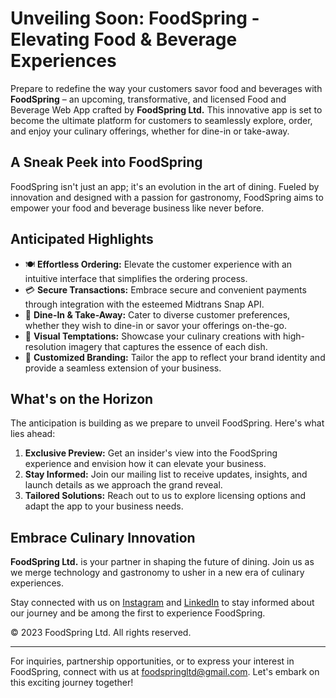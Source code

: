 # Unveiling Soon: FoodSpring - Elevating Food & Beverage Experiences

Prepare to redefine the way your customers savor food and beverages with **FoodSpring** – an upcoming, transformative, and licensed Food and Beverage Web App crafted by **FoodSpring Ltd.** This innovative app is set to become the ultimate platform for customers to seamlessly explore, order, and enjoy your culinary offerings, whether for dine-in or take-away.

## A Sneak Peek into FoodSpring

FoodSpring isn't just an app; it's an evolution in the art of dining. Fueled by innovation and designed with a passion for gastronomy, FoodSpring aims to empower your food and beverage business like never before.

## Anticipated Highlights

- 🍽️ **Effortless Ordering:** Elevate the customer experience with an intuitive interface that simplifies the ordering process.
- 💳 **Secure Transactions:** Embrace secure and convenient payments through integration with the esteemed Midtrans Snap API.
- 🍔 **Dine-In & Take-Away:** Cater to diverse customer preferences, whether they wish to dine-in or savor your offerings on-the-go.
- 📸 **Visual Temptations:** Showcase your culinary creations with high-resolution imagery that captures the essence of each dish.
- 🎨 **Customized Branding:** Tailor the app to reflect your brand identity and provide a seamless extension of your business.

## What's on the Horizon

The anticipation is building as we prepare to unveil FoodSpring. Here's what lies ahead:

1. **Exclusive Preview:** Get an insider's view into the FoodSpring experience and envision how it can elevate your business.
2. **Stay Informed:** Join our mailing list to receive updates, insights, and launch details as we approach the grand reveal.
3. **Tailored Solutions:** Reach out to us to explore licensing options and adapt the app to your business needs.

## Embrace Culinary Innovation

**FoodSpring Ltd.** is your partner in shaping the future of dining. Join us as we merge technology and gastronomy to usher in a new era of culinary experiences.

Stay connected with us on [Instagram](https://www.instagram.com/hakim.amarullah) and [LinkedIn](https://www.linkedin.com/in/hakimamarullah) to stay informed about our journey and be among the first to experience FoodSpring.

© 2023 FoodSpring Ltd. All rights reserved.

---

For inquiries, partnership opportunities, or to express your interest in FoodSpring, connect with us at [foodspringltd@gmail.com](mailto:foodspringltd@gmail.com). Let's embark on this exciting journey together!

